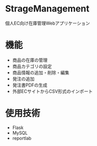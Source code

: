 # StrageManagement
個人EC向け在庫管理Webアプリケーション

# 機能
- 商品の在庫の管理
- 商品カテゴリの設定
- 商品情報の追加・削除・編集
- 発注の追加
- 発注書PDFの生成
- 外部ECサイトからCSV形式のインポート

# 使用技術
- Flask
- MySQL
- reportlab
